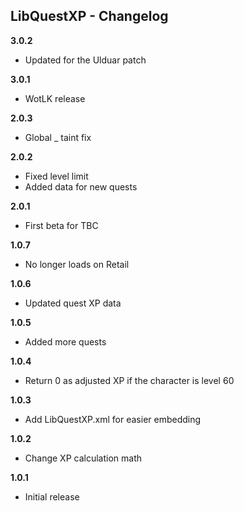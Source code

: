 ## LibQuestXP - Changelog

**3.0.2**

- Updated for the Ulduar patch

**3.0.1**

- WotLK release

**2.0.3**

- Global _ taint fix

**2.0.2**

- Fixed level limit
- Added data for new quests

**2.0.1**

- First beta for TBC

**1.0.7**

- No longer loads on Retail

**1.0.6**

- Updated quest XP data

**1.0.5**

- Added more quests

**1.0.4**

- Return 0 as adjusted XP if the character is level 60

**1.0.3**

- Add LibQuestXP.xml for easier embedding

**1.0.2**

- Change XP calculation math

**1.0.1**

- Initial release
